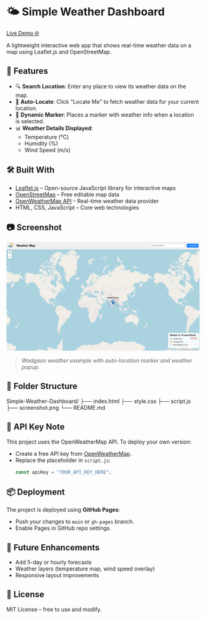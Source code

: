 # 🌤️ Simple Weather Dashboard

[Live Demo 🌐](https://dheerajpapani.github.io/Simple-Weather-Dashboard/)

A lightweight interactive web app that shows real-time weather data on a map using Leaflet.js and OpenStreetMap.

## 🚀 Features

- 🔍 **Search Location**: Enter any place to view its weather data on the map.
- 📍 **Auto-Locate**: Click "Locate Me" to fetch weather data for your current location.
- 📌 **Dynamic Marker**: Places a marker with weather info when a location is selected.
- 📊 **Weather Details Displayed**:
  - Temperature (°C)
  - Humidity (%)
  - Wind Speed (m/s)

## 🛠️ Built With

- [Leaflet.js](https://leafletjs.com/) – Open-source JavaScript library for interactive maps  
- [OpenStreetMap](https://www.openstreetmap.org/) – Free editable map data  
- [OpenWeatherMap API](https://openweathermap.org/api) – Real-time weather data provider  
- HTML, CSS, JavaScript – Core web technologies

## 📷 Screenshot

![Screenshot](./screenshot.png)

> *Wadgaon weather example with auto-location marker and weather popup.*

## 📁 Folder Structure

Simple-Weather-Dashboard/
├── index.html
├── style.css
├── script.js
├── screenshot.png
└── README.md


## 🔑 API Key Note

This project uses the OpenWeatherMap API. To deploy your own version:
- Create a free API key from [OpenWeatherMap](https://openweathermap.org/api).
- Replace the placeholder in `script.js`:
  ``` js
  const apiKey = "YOUR_API_KEY_HERE";
  

## 📦 Deployment

The project is deployed using **GitHub Pages**:
* Push your changes to `main` or `gh-pages` branch.
* Enable Pages in GitHub repo settings.


## 🧠 Future Enhancements

* Add 5-day or hourly forecasts
* Weather layers (temperature map, wind speed overlay)
* Responsive layout improvements


## 📄 License

MIT License – free to use and modify.
